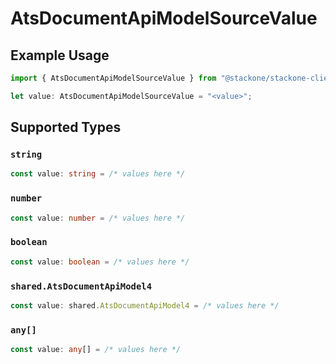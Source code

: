 # AtsDocumentApiModelSourceValue

## Example Usage

```typescript
import { AtsDocumentApiModelSourceValue } from "@stackone/stackone-client-ts/sdk/models/shared";

let value: AtsDocumentApiModelSourceValue = "<value>";
```

## Supported Types

### `string`

```typescript
const value: string = /* values here */
```

### `number`

```typescript
const value: number = /* values here */
```

### `boolean`

```typescript
const value: boolean = /* values here */
```

### `shared.AtsDocumentApiModel4`

```typescript
const value: shared.AtsDocumentApiModel4 = /* values here */
```

### `any[]`

```typescript
const value: any[] = /* values here */
```

